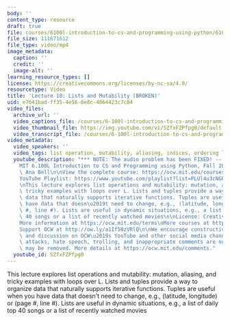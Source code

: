 ```yaml
---
body: ''
content_type: resource
draft: true
file: courses/6100l-introduction-to-cs-and-programming-using-python/6100l-lecture-10-version-2_360p_16_9.mp4
file_size: 111671612
file_type: video/mp4
image_metadata:
  caption: ''
  credit: ''
  image-alt: ''
learning_resource_types: []
license: https://creativecommons.org/licenses/by-nc-sa/4.0/
resourcetype: Video
title: 'Lecture 10: Lists and Mutability (BROKEN)'
uid: e7641bad-ff35-4e56-8e8c-4064423c7c84
video_files:
  archive_url: ''
  video_captions_file: /courses/6-100l-introduction-to-cs-and-programming-using-python-fall-2022/1TpfygxF2_oOa-yYGbVLjxN7xrSZUotJ2_transcript.webvtt
  video_thumbnail_file: https://img.youtube.com/vi/SZfxFZPfpg0/default.jpg
  video_transcript_file: /courses/6-100l-introduction-to-cs-and-programming-using-python-fall-2022/1TpfygxF2_oOa-yYGbVLjxN7xrSZUotJ2_transcript.pdf
video_metadata:
  video_speakers: ''
  video_tags: list operation, mutability, aliasing, indices, ordering lists, index
  youtube_description: "*** NOTE: The audio problem has been FIXED! -- https://www.youtube.com/watch?v=Z4bm7xzYpKM\n\
    MIT 6.100L Introduction to CS and Programming using Python, Fall 2022\nInstructor:\
    \ Ana Bell\n\nView the complete course: https://ocw.mit.edu/courses/6-100l-introduction-to-cs-and-programming-using-python-fall-2022/\n\
    YouTube Playlist: https://www.youtube.com/playlist?list=PLUl4u3cNGP62A-ynp6v6-LGBCzeH3VAQB\n\
    \nThis lecture explores list operations and mutability: mutation, aliasing, and\
    \ tricky examples with loops over L. Lists and tuples provide a way to organize\
    \ data that naturally supports iterative functions. Tuples are useful when you\
    \ have data that doesn\u2019t need to change, e.g., (latitude, longitude) or (page\
    \ #, line #). Lists are useful in dynamic situations, e.g., a list of daily top\
    \ 40 songs or a list of recently watched movies\n\nLicense: Creative Commons BY-NC-SA\n\
    More information at https://ocw.mit.edu/terms\nMore courses at https://ocw.mit.edu\n\
    Support OCW at http://ow.ly/a1If50zVRlQ\n\nWe encourage constructive comments\
    \ and discussion on OCW\u2019s YouTube and other social media channels. Personal\
    \ attacks, hate speech, trolling, and inappropriate comments are not allowed and\
    \ may be removed. More details at https://ocw.mit.edu/comments."
  youtube_id: SZfxFZPfpg0
---
```

This lecture explores list operations and mutability: mutation, aliasing, and tricky examples with loops over L. Lists and tuples provide a way to organize data that naturally supports iterative functions. Tuples are useful when you have data that doesn’t need to change, e.g., (latitude, longitude) or (page #, line #). Lists are useful in dynamic situations, e.g., a list of daily top 40 songs or a list of recently watched movies